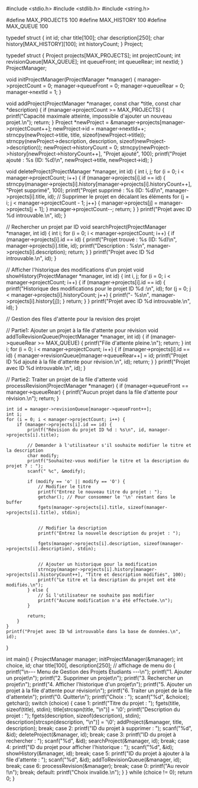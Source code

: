 #include <stdio.h>
#include <stdlib.h>
#include <string.h>

#define MAX_PROJECTS 100
#define MAX_HISTORY 100
#define MAX_QUEUE 100

typedef struct {
    int id;
    char title[100];
    char description[250];
    char history[MAX_HISTORY][100];
    int historyCount;
} Project;

typedef struct {
    Project projects[MAX_PROJECTS];
    int projectCount;
    int revisionQueue[MAX_QUEUE];
    int queueFront;
    int queueRear;
    int nextId;
} ProjectManager;

void initProjectManager(ProjectManager *manager) {
    manager->projectCount = 0;
    manager->queueFront = 0;
    manager->queueRear = 0;
    manager->nextId = 1;
}

void addProject(ProjectManager *manager, const char *title, const char *description) {
    if (manager->projectCount >= MAX_PROJECTS) {
        printf("Capacité maximale atteinte, impossible d'ajouter un nouveau projet.\n");
        return;
    }
    Project *newProject = &manager->projects[manager->projectCount++];
    newProject->id = manager->nextId++;
    strncpy(newProject->title, title, sizeof(newProject->title));
    strncpy(newProject->description, description, sizeof(newProject->description));
    newProject->historyCount = 0;
    strncpy(newProject->history[newProject->historyCount++], "Projet ajouté", 100);
    printf("Projet ajouté : %s (ID: %d)\n", newProject->title, newProject->id);
}

void deleteProject(ProjectManager *manager, int id) {
    int i, j;
    for (i = 0; i < manager->projectCount; i++) {
        if (manager->projects[i].id == id) {
            strncpy(manager->projects[i].history[manager->projects[i].historyCount++], "Projet supprimé", 100);
            printf("Projet supprimé : %s (ID: %d)\n", manager->projects[i].title, id);
            // Supprimer le projet en décalant les éléments
            for (j = i; j < manager->projectCount - 1; j++) {
                manager->projects[j] = manager->projects[j + 1];
            }
            manager->projectCount--;
            return;
        }
    }
    printf("Projet avec ID %d introuvable.\n", id);
}

// Rechercher un projet par ID
void searchProject(ProjectManager *manager, int id) {
    int i;
    for (i = 0; i < manager->projectCount; i++) {
        if (manager->projects[i].id == id) {
            printf("Projet trouvé : %s (ID: %d)\n", manager->projects[i].title, id);
            printf("Description : %s\n", manager->projects[i].description);
            return;
        }
    }
    printf("Projet avec ID %d introuvable.\n", id);
}

// Afficher l'historique des modifications d'un projet
void showHistory(ProjectManager *manager, int id) {
    int i, j;
    for (i = 0; i < manager->projectCount; i++) {
        if (manager->projects[i].id == id) {
            printf("Historique des modifications pour le projet ID %d :\n", id);
            for (j = 0; j < manager->projects[i].historyCount; j++) {
                printf("- %s\n", manager->projects[i].history[j]);
            }
            return;
        }
    }
    printf("Projet avec ID %d introuvable.\n", id);
}



// Gestion des files d'attente pour la revision des projet 

   // Partie1: Ajouter un projet à la file d'attente pour révision
  void addToRevisionQueue(ProjectManager *manager, int id) {
    if (manager->queueRear >= MAX_QUEUE) {
        printf("File d'attente pleine.\n");
        return;
    }
    int i;
    for (i = 0; i < manager->projectCount; i++) {
        if (manager->projects[i].id == id) {
            manager->revisionQueue[manager->queueRear++] = id;
            printf("Projet ID %d ajouté à la file d'attente pour révision.\n", id);
            return;
        }
    }
    printf("Projet avec ID %d introuvable.\n", id);
 }


// Partie2: Traiter un projet de la file d'attente
void processRevision(ProjectManager *manager) {
    if (manager->queueFront == manager->queueRear) {
        printf("Aucun projet dans la file d'attente pour révision.\n");
        return;
    }

    int id = manager->revisionQueue[manager->queueFront++];
    int i;
    for (i = 0; i < manager->projectCount; i++) {
        if (manager->projects[i].id == id) {
            printf("Révision du projet ID %d : %s\n", id, manager->projects[i].title);

            // Demander à l'utilisateur s'il souhaite modifier le titre et la description
            char modify;
            printf("Souhaitez-vous modifier le titre et la description du projet ? : ");
            scanf(" %c", &modify); 

            if (modify == 'o' || modify == 'O') {
                // Modifier le titre
                printf("Entrez le nouveau titre du projet : ");
                getchar(); // Pour consommer le '\n' restant dans le buffer
                fgets(manager->projects[i].title, sizeof(manager->projects[i].title), stdin);
               

                // Modifier la description
                printf("Entrez la nouvelle description du projet : ");
                
                fgets(manager->projects[i].description, sizeof(manager->projects[i].description), stdin);
                

                // Ajouter un historique pour la modification
                strncpy(manager->projects[i].history[manager->projects[i].historyCount++], "Titre et description modifiés", 100);
                printf("Le titre et la description du projet ont été modifiés.\n");
            } else {
                // Si l'utilisateur ne souhaite pas modifier
                printf("Aucune modification n'a été effectuée.\n");
            }

            return;
        }
    }
    printf("Projet avec ID %d introuvable dans la base de données.\n", id);
}

 
int main() {
    ProjectManager manager;
    initProjectManager(&manager);
    int choice, id;
    char title[100], description[250];
    // affichage de menu 
    do {
        printf("\n--- Menu de Gestion des Projets Étudiants ---\n");
        printf("1. Ajouter un projet\n");
        printf("2. Supprimer un projet\n");
        printf("3. Rechercher un projet\n");
        printf("4. Afficher l'historique d'un projet\n");
        printf("5. Ajouter un projet à la file d'attente pour révision\n");
        printf("6. Traiter un projet de la file d'attente\n");
        printf("0. Quitter\n");
        printf("Choix : ");
        scanf("%d", &choice);
        getchar();
      switch (choice) {
            case 1:
                printf("Titre du projet : ");
                fgets(title, sizeof(title), stdin);
                title[strcspn(title, "\n")] = '\0'; 
                printf("Description du projet : ");
                fgets(description, sizeof(description), stdin);
                description[strcspn(description, "\n")] = '\0'; 
                addProject(&manager, title, description); 
                break;
            case 2:
                printf("ID du projet à supprimer : ");
                scanf("%d", &id);
                deleteProject(&manager, id);
                break;
            case 3:
                printf("ID du projet à rechercher : ");
                scanf("%d", &id);
                searchProject(&manager, id);
                break;
            case 4:
                printf("ID du projet pour afficher l'historique : ");
                scanf("%d", &id);
                showHistory(&manager, id);
                break;
            case 5:
                printf("ID du projet à ajouter à la file d'attente : ");
                scanf("%d", &id);
                addToRevisionQueue(&manager, id);
                break;
            case 6:
                processRevision(&manager);
                break;
            case 0:
                printf("Au revoir !\n");
                break;
            default:
                printf("Choix invalide.\n");
        }
    } while (choice != 0);
    return 0;
}
